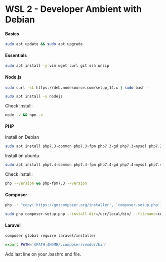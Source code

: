 # WSL 2 - Developer Ambient with Debian

#### Basics

```bash
sudo apt update && sudo apt upgrade
```

#### Essentials

```bash
sudo apt install -y vim wget curl git ssh unzip
```

#### Node.js

```bash
sudo curl -sL https://deb.nodesource.com/setup_14.x | sudo bash -
```

```bash
sudo apt install -y nodejs
```

Check install:

```bash
node -v && npm -v
```

#### PHP

Install on Debian

```bash
sudo apt install php7.3-common php7.3-fpm php7.3-gd php7.3-mysql php7.3-curl php7.3-intl php7.3-mbstring php7.3-bcmath php7.3-imap php7.3-xml php7.3-zip libmcrypt-dev php-tokenizer libmagickwand-dev
```

Install on ubuntu

```bash
sudo apt install php7.4-common php7.4-fpm php7.4-gd php7.4-mysql php7.4-curl php7.4-intl php7.4-mbstring php7.4-bcmath php7.4-imap php7.4-xml php7.4-zip libmcrypt-dev php-tokenizer libmagickwand-dev
```

Check install:

```bash
php --version && php-fpm7.3 --version
```

#### Composer

```bash
php -r "copy('https://getcomposer.org/installer', 'composer-setup.php');"
```

```bash
sudo php composer-setup.php --install-dir=/usr/local/bin/ --filename=composer
```

#### Laravel

```bash
composer global require laravel/installer
```

```bash
export PATH='$PATH:$HOME/.composer/vendor/bin'
```

Add last line on your .bashrc end file. 
